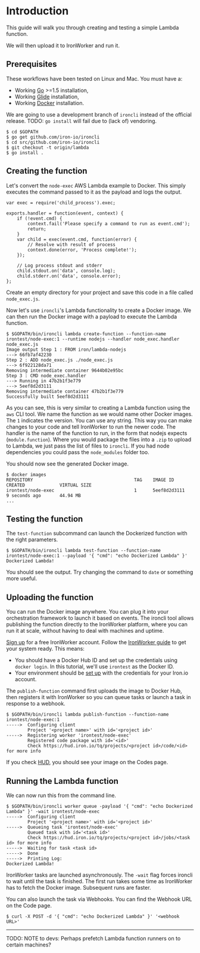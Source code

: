 # Introduction

This guide will walk you through creating and testing a simple Lambda function.

We will then upload it to IronWorker and run it.

## Prerequisites

These workflows have been tested on Linux and Mac. You must have a:

- Working [Go][go] >=1.5 installation,
- Working [Glide][glide] installation,
- Working [Docker][docker] installation.

[go]: http://golang.org
[glide]: http://glide.sh
[docker]: http://www.docker.com

We are going to use a development branch of `ironcli` instead of the official
release. TODO: `go install` will fail due to (lack of) vendoring.

    $ cd $GOPATH
    $ go get github.com/iron-io/ironcli
    $ cd src/github.com/iron-io/ironcli
    $ git checkout -t origin/lambda
    $ go install .

## Creating the function

Let's convert the `node-exec` AWS Lambda example to Docker. This simply
executes the command passed to it as the payload and logs the output.

    var exec = require('child_process').exec;
    
    exports.handler = function(event, context) {
        if (!event.cmd) {
            context.fail('Please specify a command to run as event.cmd');
            return;
        }
        var child = exec(event.cmd, function(error) {
            // Resolve with result of process
            context.done(error, 'Process complete!');
        });
    
        // Log process stdout and stderr
        child.stdout.on('data', console.log);
        child.stderr.on('data', console.error);
    };

Create an empty directory for your project and save this code in a file called
`node_exec.js`.

Now let's use `ironcli`'s Lambda functionality to create a Docker image. We can
then run the Docker image with a payload to execute the Lambda function.

    $ $GOPATH/bin/ironcli lambda create-function --function-name irontest/node-exec:1 --runtime nodejs --handler node_exec.handler node_exec.js
    Image output Step 1 : FROM iron/lambda-nodejs
    ---> 66fb7af42230
    Step 2 : ADD node_exec.js ./node_exec.js
    ---> 6f922128da71
    Removing intermediate container 9644b02e95bc
    Step 3 : CMD node_exec.handler
    ---> Running in 47b2b1f3e779
    ---> 5eef8d2d3111
    Removing intermediate container 47b2b1f3e779
    Successfully built 5eef8d2d3111

As you can see, this is very similar to creating a Lambda function using the
`aws` CLI tool. We name the function as we would name other Docker images. The
`1` indicates the version. You can use any string. This way you can make
changes to your code and tell IronWorker to run the newer code. The handler is
the name of the function to run, in the form that nodejs expects
(`module.function`). Where you would package the files into a `.zip` to upload
to Lambda, we just pass the list of files to `ironcli`. If you had node
dependencies you could pass the `node_modules` folder too.

You should now see the generated Docker image.

    $ docker images
    REPOSITORY                                      TAG    IMAGE ID         CREATED             VIRTUAL SIZE
    irontest/node-exec                              1      5eef8d2d3111     9 seconds ago       44.94 MB
    ...

## Testing the function

The `test-function` subcommand can launch the Dockerized function with the
right parameters.

    $ $GOPATH/bin/ironcli lambda test-function --function-name irontest/node-exec:1 --payload '{ "cmd": "echo Dockerized Lambda" }'
    Dockerized Lambda!

You should see the output. Try changing the command to `date` or something more
useful.

## Uploading the function

You can run the Docker image anywhere. You can plug it into your orchestration
framework to launch it based on events. The ironcli tool allows publishing the
function directly to the IronWorker platform, where you can run it at scale,
without having to deal with machines and uptime.

[Sign up](signup) for a free IronWorker account. Follow the [IronWorker
guide][iwguide] to get your system ready. This means:

- You should have a Docker Hub ID and set up the credentials using `docker
  login`. In this tutorial, we'll use `irontest` as the Docker ID.
- Your environment should be [set up][iron-vars] with the credentials for your Iron.io account.

[signup]: http://www.iron.io/get-started/#start-trial
[iwguide]: http://dev.iron.io/worker/getting_started/
[iron-vars]: http://dev.iron.io/worker/reference/configuration/

The `publish-function` command first uploads the image to Docker Hub, then
registers it with IronWorker so you can queue tasks or launch a task in
response to a webhook.

    $ $GOPATH/bin/ironcli lambda publish-function --function-name irontest/node-exec:1
    ----->  Configuring client
            Project '<project name>' with id='<project id>'
    ----->  Registering worker 'irontest/node-exec'
            Registered code package with id='<id>'
            Check https://hud.iron.io/tq/projects/<project id>/code/<id> for more info

If you check [HUD](https://hud.iron.io), you should see your image on the Codes
page.

## Running the Lambda function

We can now run this from the command line.

    $ $GOPATH/bin/ironcli worker queue -payload '{ "cmd": "echo Dockerized Lambda" }' -wait irontest/node-exec
    ----->  Configuring client
            Project '<project name>' with id='<project id>'
    ----->  Queueing task 'irontest/node-exec'
            Queued task with id='<task id>'
            Check https://hud.iron.io/tq/projects/<project id>/jobs/<task id> for more info
    ----->  Waiting for task <task id>
    ----->  Done
    ----->  Printing Log:
    Dockerized Lambda!

IronWorker tasks are launched asynchronously. The `-wait` flag forces ironcli
to wait until the task is finished. The first run takes some time as
IronWorker has to fetch the Docker image. Subsequent runs are faster.

You can also launch the task via Webhooks. You can find the Webhook URL on the
Code page.

    $ curl -X POST -d '{ "cmd": "echo Dockerized Lambda" }' '<webhook URL>'

---

TODO:
NOTE to devs: Perhaps prefetch Lambda function runners on to certain machines?

